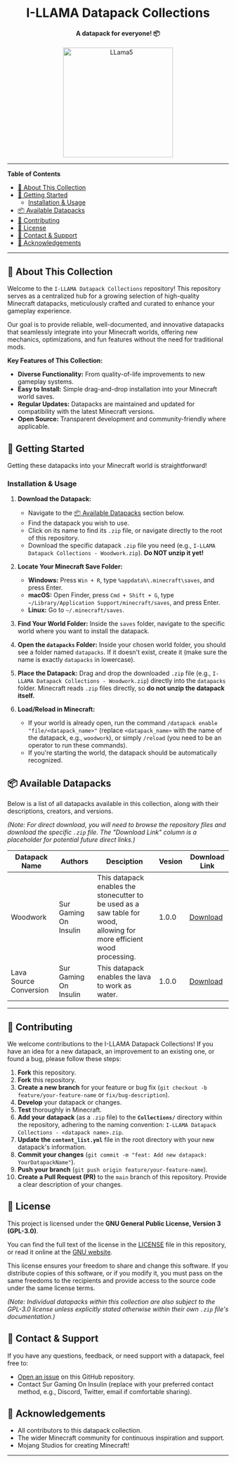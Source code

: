 <div align="center">
	<h1>I-LLAMA Datapack Collections</h1>
	<h4>A datapack for everyone! 📦</h4>
<a href="https://ibb.co/x8RzdnCS"><img src="https://i.ibb.co/R4VQdXvp/LLama5.png" alt="LLama5" border="0" height=250 width=auto></a>
</div>

---

**Table of Contents**

* [🌟 About This Collection](#-about-this-collection)
* [🚀 Getting Started](#-getting-started)
    * [Installation & Usage](#installation--usage)
* [📦 Available Datapacks](#-available-datapacks)
* [🤝 Contributing](#-contributing)
* [📄 License](#-license)
* [📧 Contact & Support](#-contact--support)
* [🙏 Acknowledgements](#-acknowledgements)

---

## 🌟 About This Collection

Welcome to the `I-LLAMA Datapack Collections` repository! This repository serves as a centralized hub for a growing selection of high-quality Minecraft datapacks, meticulously crafted and curated to enhance your gameplay experience.

Our goal is to provide reliable, well-documented, and innovative datapacks that seamlessly integrate into your Minecraft worlds, offering new mechanics, optimizations, and fun features without the need for traditional mods.

**Key Features of This Collection:**

* **Diverse Functionality:** From quality-of-life improvements to new gameplay systems.
* **Easy to Install:** Simple drag-and-drop installation into your Minecraft world saves.
* **Regular Updates:** Datapacks are maintained and updated for compatibility with the latest Minecraft versions.
* **Open Source:** Transparent development and community-friendly where applicable.

## 🚀 Getting Started

Getting these datapacks into your Minecraft world is straightforward!

### Installation & Usage

1.  **Download the Datapack:**
    * Navigate to the [📦 Available Datapacks](#-available-datapacks) section below.
    * Find the datapack you wish to use.
    * Click on its name to find its `.zip` file, or navigate directly to the root of this repository.
    * Download the specific datapack `.zip` file you need (e.g., `I-LLAMA Datapack Collections - Woodwork.zip`). **Do NOT unzip it yet!**

2.  **Locate Your Minecraft Save Folder:**
    * **Windows:** Press `Win + R`, type `%appdata%\.minecraft\saves`, and press Enter.
    * **macOS:** Open Finder, press `Cmd + Shift + G`, type `~/Library/Application Support/minecraft/saves`, and press Enter.
    * **Linux:** Go to `~/.minecraft/saves`.

3.  **Find Your World Folder:** Inside the `saves` folder, navigate to the specific world where you want to install the datapack.

4.  **Open the `datapacks` Folder:** Inside your chosen world folder, you should see a folder named `datapacks`. If it doesn't exist, create it (make sure the name is exactly `datapacks` in lowercase).

5.  **Place the Datapack:** Drag and drop the downloaded `.zip` file (e.g., `I-LLAMA Datapack Collections - Woodwork.zip`) directly into the `datapacks` folder. Minecraft reads `.zip` files directly, so **do not unzip the datapack itself.**

6.  **Load/Reload in Minecraft:**
    * If your world is already open, run the command `/datapack enable "file/<datapack_name>"` (replace `<datapack_name>` with the name of the datapack, e.g., `woodwork`), or simply `/reload` (you need to be an operator to run these commands).
    * If you're starting the world, the datapack should be automatically recognized.

## 📦 Available Datapacks

Below is a list of all datapacks available in this collection, along with their descriptions, creators, and versions.

*(Note: For direct download, you will need to browse the repository files and download the specific `.zip` file. The "Download Link" column is a placeholder for potential future direct links.)*

| Datapack Name | Authors               | Desciption                                                                                                                | Vesion | Download Link   |
|---------------|-----------------------|---------------------------------------------------------------------------------------------------------------------------|--------|-----------------|
| Woodwork      | Sur Gaming On Insulin | This datapack enables the stonecutter to be used as a saw table for wood,<br>allowing for more efficient wood processing. | 1.0.0  | [Download](https://github.com/surgamingoninsulin/I-LLAMA_Datapack_Collections/raw/refs/heads/main/Collections/I-LLAMA%20Datapack%20Collections%20-%20Woodwork.zip) |
| Lava Source Conversion      | Sur Gaming On Insulin | This datapack enables the lava to work as water. | 1.0.0  | [Download](https://github.com/surgamingoninsulin/I-LLAMA_Datapack_Collections/raw/refs/heads/main/Collections/I-LLAMA%20Datapack%20Collections%20-%20Lava%20Source%20Conversion.zip) |

---

## 🤝 Contributing

We welcome contributions to the I-LLAMA Datapack Collections! If you have an idea for a new datapack, an improvement to an existing one, or found a bug, please follow these steps:

1.  **Fork** this repository.
1.  **Fork** this repository.
2.  **Create a new branch** for your feature or bug fix (`git checkout -b feature/your-feature-name` or `fix/bug-description`).
3.  **Develop** your datapack or changes.
4.  **Test** thoroughly in Minecraft.
5.  **Add your datapack** (as a `.zip` file) to the **`Collections/`** directory within the repository, adhering to the naming convention: `I-LLAMA Datapack Collections - <datapack name>.zip`.
6.  **Update the `content_list.yml`** file in the root directory with your new datapack's information.
7.  **Commit your changes** (`git commit -m "feat: Add new datapack: YourDatapackName"`).
8.  **Push your branch** (`git push origin feature/your-feature-name`).
9.  **Create a Pull Request (PR)** to the `main` branch of this repository. Provide a clear description of your changes.


## 📄 License

This project is licensed under the **GNU General Public License, Version 3 (GPL-3.0)**.

You can find the full text of the license in the [LICENSE](LICENSE) file in this repository, or read it online at the [GNU website](https://www.gnu.org/licenses/gpl-3.0.html).

This license ensures your freedom to share and change this software. If you distribute copies of this software, or if you modify it, you must pass on the same freedoms to the recipients and provide access to the source code under the same license terms.

*(Note: Individual datapacks within this collection are also subject to the GPL-3.0 license unless explicitly stated otherwise within their own `.zip` file's documentation.)*

## 📧 Contact & Support

If you have any questions, feedback, or need support with a datapack, feel free to:

* [Open an issue](https://github.com/YOUR_GITHUB_USERNAME/I-LLAMA-Datapack-Collections/issues/new/choose) on this GitHub repository.
* Contact Sur Gaming On Insulin (replace with your preferred contact method, e.g., Discord, Twitter, email if comfortable sharing).

## 🙏 Acknowledgements

* All contributors to this datapack collection.
* The wider Minecraft community for continuous inspiration and support.
* Mojang Studios for creating Minecraft!

---

